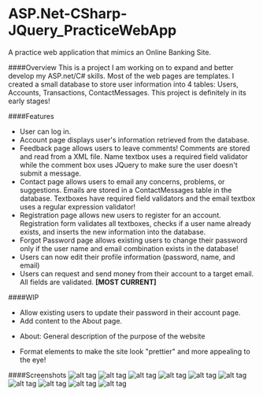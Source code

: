 # ASP.Net-CSharp-JQuery_PracticeWebApp
A practice web application that mimics an Online Banking Site.

####Overview
This is a project I am working on to expand and better develop my ASP.net/C# skills. Most of the web pages are templates. I created a small
 database to store user information into 4 tables: Users, Accounts, Transactions, ContactMessages. This project is 
 definitely in its early stages! 

####Features
* User can log in.
* Account page displays user's information retrieved from the database.
* Feedback page allows users to leave comments! Comments are stored and read from a XML file. Name textbox uses a required field validator while the comment box uses JQuery to make sure the user doesn't submit a message.
* Contact page allows users to email any concerns, problems, or suggestions. Emails are stored in a ContactMessages table in the database. Textboxes have required field validators and the email textbox uses a regular expression validator!
* Registration page allows new users to register for an account. Registration form validates all textboxes, checks if a user name already exists, and inserts the new information into the database. 
* Forgot Password page allows existing users to change their password only if the user name and email combination exists in the database!
* Users can now edit their profile information (password, name, and email)
* Users can request and send money from their account to a target email. All fields are validated. **[MOST CURRENT]**
 
####WIP
 * Allow existing users to update their password in their account page.
 * Add content to the About page.
  - About: General description of the purpose of the website
* Format elements to make the site look "prettier" and more appealing to the eye!
  
####Screenshots
![alt tag](https://lh3.googleusercontent.com/lt6wXkHoQsCPV2FzVZlDjo1u95xUpEcB0nMElG1HJeI=w863-h934-no)
![alt tag](https://lh3.googleusercontent.com/nlLLQdxgIvE1AClM--QxYcUsGZWtEm0nlHoiifxBYTg0D7g3NwWY01UsddEi847vLfQiIClAVAoGQQSCsZs1rO4nLrkwNH8bHG-lIIZNyi3ZZe-WVgTOg3SGS7ZI8PH2QSf4IowYTvzulcM5_QpTt9cJrgAVrANp-xiqUTMiEkkXZvzX63gZJzbPkxWYiQx6vmgSMtVqHz1dsPjcUIDIluHHXm8ohED0Qzh4-fiaHG_mySeHqT7rPYCXeC5OWsCiYhS9am0DQu22kVavYBkDa0vDxr8eBXSu8vTGRJPjKzYvQI9Sxzl6AhGM4JuYo_oVWKAdy2PVujeNgoPrjvzLutbHEfInNDt5UvsoEahtZP4j7j8PI6Ryb2EVq2u4ZNd9VX9S8wzd45DrkIm_-5kaS_LtNQ_8j3MANVC-N0ZHXEQr8HwdM5f-2qNsGkzCcRABhEqyUlynFZvJM2l-thiavoi8MpjFt2JL5ViumfyBBEH1WaOnIhcFHkdp6XR3BHtiFNflcoHUQe-PnqgbfySwjM8=w863-h934-no)
![alt tag](https://lh3.googleusercontent.com/cpMSyKO5iyR0Xc9OnuwQeBvtuJkRFxuco0H4YLRJKWU=w863-h934-no)
![alt tag](https://lh3.googleusercontent.com/YbH6Gc2QpJA06GAdmD-gfTIW2IhKlq8OtjflLcA-Aps=w863-h934-no)
![alt tag](https://lh3.googleusercontent.com/m6E591IbQD8CoHLuHdDiJej2Dc1lSc2jYhDY28f75EQ71sPay2r-Vz0rw26VR5DVoEabs3ZdE4sFe7Y8uwTFBKUi6WeHKOnbSilVe0RQ4Jd2TAJBUkFvrusvGfD9_t4LrahIHzNeobXbNj0SkFRqRJKGaSS6wV4dQSlgDSMoS5j_U1zZAkGsnicKY0k9P3ZHBtNXD6E83J80Iq5Z5HA16G7V4OS5k41jfhnnHnldU_THUoIy-B6tkbTKqYLADQIaKt4i46lJvdFnUV0m4V0IvnJ8nZdQCsp2rPcDrAY5p7ZGDWB9q3sIP5_LJFVyhG9DIyrST57k7EYG3hjwwl9WJfsO5obtzR93o-FhIU5nIMRErPKJWwARPdQIUzYcTaOmLNekfwAylsZzbKADtox-8TsSHIEcr7fdlw9RX3-l2ih58J0s8LrwVm893P526-PF9gDkUTRKemLx48zVSLRQDupEOsSP5ZDHPa8cIxg7aclQ1IwGrDLqPbgU-hXyJqIlAoX6ISSPMDdfzgLP-_bvh4Q=w863-h934-no)
![alt tag](https://lh3.googleusercontent.com/xW1uIJhVbEl8Lh1wDI0phPuCyjrqxhfZUXBY4he-Zr8=w863-h934-no)
![alt tag](https://lh3.googleusercontent.com/wbMsWLcUBz89qbPV0p5sWpWlkjAbjU81ZVCbR5glsiE_aSPTSYe3e5VRMqb86Fn8TUKsuSOpOoW-Q73vX91oVRtOGisZ6MhKgUeWPNdNW-gkTunIk2VLlk85C_kYkXAOi2fLfF3vQFGFrsqm4-LPbOBOVi4edhoLRg4RW1jXgTvTXcRAN28uBM0QF8SXeS0jqqW-F76Ot3aV_Wk8HaK3I7eKacsME2i_gEGZ1xUzCuzwavkCf29ZJOpJFDNQNMjDfZaGBnofjGHKsG3xVxRlB73SrQ0JkPcrhLHtoZcXtVdfPiKuoEfhSp_xflzhRYy2Z-Dea7bNUNNqp2OsYP321u4OMMfbU8Hrf2WiBXtUKLCsLhkxGUWG-KfEsYUdH_BaoQZxzwz80-jjkVqHELjOPZgh_z_9aiNgEjj8aFlor-T749IgjC0AkVNx_NkJGxqEzA_7QTj-thKIDoe4WqLPekWLfhaLYBgZ4KOvhn2xL3FDwvqUR6G-fDTNtBOLAS8W1z7qWpEhge3MQSbUwOD6BjI=w882-h955-no)
![alt tag](https://lh3.googleusercontent.com/eFXrZreiOCA8fIcaPAw2XdpNHLOTBKW6p1kjyH4v9Ixf5S88dpp4VZjp6JKmmeQ77H41X-0aKF0lph6JKefAurQ84AY_NufKwb66Ot7KwxWChQi8Zz2Pp4KOB4S9fDVysaVC_gQMDnynBlBYP4iCzcDmtkfMHfrwgjbqebCew4vX7WmDUEZDU9fWwJIpDf9MSQROujaeZybsFLSoiwx9HlzM3GHUfwbLPkIvL4MzVK8g7Y7Mkr42iuBbirgGo0zlLBjCUurBPTFj_uEMVaYJz-KNJkM0JkFTA8qNVfAFkvHEOzSc6VVpk-rcvwk64Iiin4pY7uzALzGkuyO8N21pWz_cw3lndfSYHJlpGr7C0gdgD9YjJA8JrxFztttgeNcAOEo0ND9vWOCg8zJ0dNNXO0w5oGVm_BUNydoVvZWVrpgO9POOuK98sJxH-WxJiwygDub7WBS1j12u1_4nLvLxdYuh8x13HAwOkLiaeN7WD1jE8vzk4rKucYXcXGTwxjiN6vEnghsfJLHAgdVwb9znKrc=w882-h955-no)
![alt tag](https://lh3.googleusercontent.com/0r8Wf1ST1RWTQi8aW0ATTp1oj95WRvRgCQJz0fxT6uNSmjo5ul1AbXHYHLjWCha155bcDooUJYPyZmvqnqYqAkASLtE784d-b7GUYbYMOH2_oTXp2VIMi8KWceKCugPIkG6jlraM9MtRrjdvQsNtCqRPutKU63PeEORdTpTb4uBZusFn8XyNTpA1yHIr5SVGU7eDjvCRdWmLeKuPdijISLwhHAA_iFG7vIKMTm1k55Y9jFhiGg7-tSvvJ__ekX59HF2NyYcY-WnOtWZn0WyJcGxmf1O6vHHYfSc5L-UBnq3u-s3KMmJPJJVYf5fqZtlAoKca0pGcZTkrpxrkNFq9e0KDELFm8_IbAQ6-WsclDoaCaI0K9TVDcUAIGCK997RjKlbjZhk9twPaB2P-ZQ9U5ZeLxeQqfOqCHNQir4sppkCK2nedP2ZaAumOhBsvpT0WTBjMeJMiPZLJimveKZWfULICNV27sAE5JyyDOR96jWrqD4zyXCVlAxN4zmEY8P3RQe-X9L8X_hHcIp1uncnCD8w=w882-h955-no)
![alt tag](https://lh3.googleusercontent.com/Ioy1_5hmqOBR9P6fJxjgSGk4UQxvpMGTnJY5wMix8P0Lh6Wwztr3T3773CGLKgAk0P1DQluMOxb5SbOgOIDt7M3rXlvuzwmG64krHiLJs6Z-CMlQtF89ncidPFolmB9z0a3beeyZE3Ob4iCM5ShiohSys0sDt44FvhLwXEv70B-5xuhLyBRszh6OtFJXaKT256HrMwgQgAaydLggD51NemLQL4ba4UKjp-bOIlJhws-ZVdCUwloZsyrYWWEighpARoyALpuQDrCz84r2VZ47jfgUgrr7g4zMmpEDyUrcqFaTQ_Cfz0DoC3g0_ZIsorrZk_3YD_tu39t9SNd1w1Udu8eEHgcqv79kn0JU94C-oAO1zPvkEL-QT92zB8KnNy1PVefG1XQGKdQlW2cZjEd5_z7dd34VKy9jeSBwcyNZvzFk_ooDN3WtWX1XMV-pKrO7lWSjEVfmNDku2Fk9jcZoLSI8HxvZU5RKb4EfNaIhcrrGCGoFOPJ5KMLAXCTQMG5KIKm13BuUeEb7GgAhNa3lP8A=w882-h955-no)
